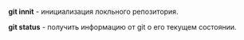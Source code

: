 **git innit** - инициализация локльного репозитория.

**git status** - получить информацию от git о его текущем состоянии.
